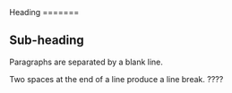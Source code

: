 <Page title="Hola">
Heading
=======

Sub-heading
-----------

Paragraphs are separated by a blank line.

Two spaces at the end of a line
produce a line break. ????
</Page>
